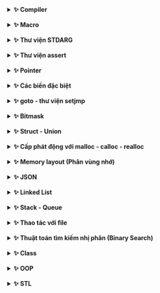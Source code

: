 <details><summary><b>✨ Compiler</b></summary>
<p>

<details><summary><b>📚 Giới thiệu về compiler</b></summary>
<p>

Các ngôn ngữ lập trình thường dùng như C/C++, Java, Python, C#... được gọi là ngôn ngữ bậc cao. Khi code xong nhấn run thì chương trình chạy trên monitor, tưởng chừng như rất đơn giản nhưng thực chất phải trải qua rất nhiều bước xử lý phức tạp.

Ngoài ra, để viết code thì thường sử dụng các IDE (Arduino IDE, VSCode, PyCharm, Android Studio,...). Các IDE thường sẽ tích hợp 2 thứ:

- Editor: trình soạn thảo văn bản, cung cấp giao diện để viết và chỉnh sửa mã nguồn.
- Compiler: thực hiện chuyển đổi các ngôn ngữ bậc cao sang ngôn ngữ máy (0 và 1) để máy tính có thể hiểu được. Mỗi ngôn ngữ lập trình đều sẽ có một bộ biên dịch khác nhau, ví dụ: trong Arduino IDE thì sử dụng AVR-gcc, C/C++ sử dụng gcc/g++,...

Quá trình biên dịch của gcc sẽ trải qua 4 bước chính:

- Preprocessor
- Compiler
- Assembler
- Linker

![image](https://github.com/user-attachments/assets/a6150e07-e937-45c3-bf4f-0ee195113ff5)

</p>
</details>

<details><summary><b>📚 Compiler process</b></summary>
<p>

<details><summary><b>🔍 1. Quá trình tiền xử lý (Preprocessor)</b></summary>
<p>

- Nhận mã nguồn.
- Xóa bỏ tất cả chú thích, comment trong chương trình.
- Các đoạn mã khi được thêm vào (#include) sẽ được copy vào file .i
- Các định nghĩa (#define) cũng sẽ được copy vào file .i
- Câu lệnh: ``` gcc -E file.c -o file.i ```

💻
File **test.c**
```cpp
#include <stdio.h>

void display(){
    printf("This is file test.c\n");
}
```

File **main.c**
```cpp
#include <stdio.h>
#include "test.c"

// create size array
#define SIZE 20
int array[SIZE];

// create the function
void test(){
    printf("Hello world\n");
}

int SIZE2 = 30;

int main(int argc, char const *argv[]){
    int array2[SIZE2];
    display();
    test();
    return 0;
}
```

📝 Thực hiện câu lệnh để tạo file main.i: ``` gcc -E main.c -o main.i ```

File **main.i**
```cpp
# 1650 "D:/C++/msys64/ucrt64/include/stdio.h" 2 3
# 2 "main.c" 2
# 1 "test.c" 1


# 3 "test.c"
void display(){
    printf("This is file test.c\n");
}
# 3 "main.c" 2

int array[20];

void test(){
    printf("Hello world\n");
}

int SIZE2 = 30;

int main(int argc, char const *argv[])
{
    int array2[SIZE2];
    display();
    test();
    return 0;
}
```
📝 Toàn bộ source của thư viện stdio và file test.c đều được copy vào file main.i

📝 2 comment đều đã bị xóa.

📝 Định nghĩa ``` SIZE ``` cũng được thay thế bằng giá trị 20 -> ``` int array[20] ```

<br>

</p>
</details>

<details><summary><b>🔍 2. Quá trình dịch ngôn ngữ bậc cao sang Assembly (Compiler)</b></summary>
<p>

- Phân tích cú pháp (syntax) sau đó chuyển sang Assembly code – hợp ngữ, là ngôn ngữ bậc thấp gần với tập lệnh của bộ vi xử lý.
- Câu lệnh: ``` gcc -S main.i -o main.s ```

File **main.s**
```cpp
	.file	"main.c"
	.text
	.section .rdata,"dr"
.LC0:
	.ascii "This is file test.c\0"
	.text
	.globl	display
	.def	display;	.scl	2;	.type	32;	.endef
	.seh_proc	display
display:
	pushq	%rbp
	.seh_pushreg	%rbp
	movq	%rsp, %rbp
	.seh_setframe	%rbp, 0
	subq	$32, %rsp
	.seh_stackalloc	32
	.seh_endprologue
	leaq	.LC0(%rip), %rax
	movq	%rax, %rcx
	call	puts
	nop
	addq	$32, %rsp
	popq	%rbp
	ret
	.seh_endproc
	.globl	array
	.bss
	.align 32
...
```

<br>

</p>
</details>

<details><summary><b>🔍 3. Quá trình dịch Assembly sang ngôn ngữ máy (Assembler)</b></summary>
<p>

- Dịch chương trình sang mã máy 0 và 1.
- Một tệp mã máy (.obj) được sinh ra trong hệ thống sau đó.
- Câu lệnh: ``` gcc -c main.s -o main.o ```

File **main.o**
![image](https://github.com/user-attachments/assets/42711a58-af7e-4fd9-aece-795dda6cec99)

📝 Khi code trên VĐK thì đây chính là chương trình sẽ ghi vào bộ nhớ Flash của VĐK. Khi cấp nguồn cho VĐK thì nó sẽ tiến hành khởi tạo các PC, Stack Pointer và copy chương trình này vào bộ nhớ Flash và RAM rồi sau đó mới bắt đầu đi đến từng địa chỉ để thực thi.

<br>

</p>
</details>

<details><summary><b>🔍 4. Quá trình liên kết (Linker)</b></summary>
<p>

- Trong giai đoạn này mã máy của một chương trình dịch từ nhiều nguồn (file .c hoặc file thư viện .lib) được liên kết lại với nhau để tạo thành chương trình đích duy nhất.
- Mã máy của các hàm thư viện gọi trong chương trình cũng được đưa vào chương trình cuối trong giai đoạn này.
- Các lỗi liên quan đến việc gọi hàm hay sử dụng biến tổng thể mà không tồn tại sẽ bị phát hiện. Kể cả lỗi viết chương trình chính không có hàm main() cũng được phát hiện trong liên kết.
- Câu lệnh: ``` gcc main.o -o main ```

<br>

</p>
</details>

</p>
</details>

</p>
</details>

<br>

<details><summary><b>✨ Macro</b></summary>
<p>

<details><summary><b>📚 Giới thiệu về Macro</b></summary>
<p>

- Macro là từ dùng để chỉ những thông tin được xử lý ở quá trình tiền xử lý (Preprocessor), được sử dụng để thay thế một đoạn mã trước khi chương trình được biên dịch.
- Macro giúp tạo ra các định nghĩa chung, thường để tránh việc viết lại mã nhiều lần hoặc để làm cho mã dễ bảo trì hơn. 

</p>
</details>

<details><summary><b>📚 Các nhóm chỉ thị Macro</b></summary>
<p>

<details><summary><b>🔍 Chi thị bao hàm tệp (#include)</b></summary>
<p>

- Chỉ thị #include dùng để chèn nội dung của một file khác vào mã nguồn chương trình.
- Tái sử dụng mã nguồn.
- Phân chia chương trình thành các phần nhỏ, giúp quản lý mã nguồn hiệu quả.
- Khi sử dụng **<>** thì preprocessor sẽ thêm nội dung những file.h trong thư mục cài đặt. 
```cpp
#include <stdio.h>
#include <stdlib.h>
```
- Khi sử dụng dấu **""**, bộ tiền xử lý sẽ tìm file name trong thư mục chứa project. Nếu tìm không thấy thì nó sẽ tiếp tục tìm trong các file có sẵn trong thư mục cài đặt.

``` #include "uart.h" ```

<br>

</p>
</details>

<details><summary><b>🔍 Chi thị định nghĩa Macro (#define)</b></summary>
<p>

Chỉ thị #define dùng để thay thế một chuỗi mã nguồn bằng một chuỗi khác trước khi chương trình biên dịch. Nó giúp giảm lặp lại mã, dễ bảo trì chương trình.

💻
File **main.c**
```cpp
#include <stdio.h>

#define CREATE_FUNC(name,cmd)   \
void name(){                    \
    printf(cmd);                \
}

CREATE_FUNC(test1, "this is function test1()\n");
CREATE_FUNC(test2, "this is function test2()\n");
CREATE_FUNC(test3, "this is function test3()\n");

int main(int argc, char const *argv[])
{
    test1();
    test2();
    test3();
    return 0;
}
```
File **main.i**
```cpp
# 8 "main.c"
void test1(){ printf("this is function test1()\n"); };
void test2(){ printf("this is function test2()\n"); };
void test3(){ printf("this is function test3()\n"); };

int main(int argc, char const *argv[])
{
    test1();
    test2();
    test3();
    return 0;
}
```

<br>

💻
```cpp
// Macro
#define sum(a,b) a+b
```
```cpp
// Function
int sum(int a, int b){ 
	return a+b;
}
```
📝 Cả 2 đều cho ra kết quả giống nhau. Vậy câu hỏi đặt ra là:

🤔 Sự khác nhau giữa Macro và Function là gì❓ 

🤔 Khi nào sử dụng Macro? Khi nào sử dụng Function❓ 

<br>

**Sử dụng Function**
```cpp
#include <stdio.h>

int sum(int a, int b){   // 0xc1 - 0xc9
    return a+b;
}

int main(int argc, char const *argv[]){
    int a;         // 0x01              
    int b;         // 0x05
    int c = a+b;   // 0x09
    sum(5,7);       
    return 0;
}
```
📝 Khi sử dụng hàm thì compiler sẽ cấp 1 vùng nhớ cho hàm (giả sử 0xc1 – 0xc9).

📝 Trong hàm main(), PC sẽ đi đến từng địa chỉ: 0x01 -> 0x02 -> 0x03 -> 0x04 ->... -> 0x09. Khi đến hàm sum(), địa chỉ 0x0A sẽ được lưu vào main stack pointer, sau đó PC nhảy đến 0xc1 để thực hiện sum.

📝 Khi thực hiện xong hàm sum() thì sẽ vào main stack pointer và lấy lại địa chỉ 0x0A để PC tiếp tục thực thi từ đó.

<br>

**Sử dụng Macro**
```cpp
#include <stdio.h>

#define sum(a,b) a+b        

int main(int argc, char const *argv[])
{
    int a;         // 0x01              
    int b;         // 0x05
    int c = a+b;   // 0x09
    5+7;           // 0x0A
    5+4;           // 0x0B
    return 0;
}
```
📝 Khi sử dụng Macro thì PC sẽ trỏ đến những địa chỉ liền kề nhau do đó sẽ tốn bộ nhớ để lưu giá trị sau mỗi lần gọi macro nhưng tốc độ xử lý sẽ nhanh hơn khi sử dụng hàm do không cần phải lưu vào main stack pointer.

<br>

<table>
  <tr>
    <th style="text-align: center;">Macro</th>
    <th style="text-align: center;">Function</th>
  </tr>
  <tr>
    <td style="text-align: center;">Tốn nhiều bộ nhớ để lưu chương trình</td>
    <td style="text-align: center;">Không tốn nhiều bộ nhớ trên RAM</td>
  </tr>
  <tr>
    <td style="text-align: center;">Tốc độ xử lý nhanh</td>
    <td style="text-align: center;">Tốc độ xử lý chậm</td>
  </tr>
</table>

<br>

</p>
</details>

<details><summary><b>🔍 Chi thị hủy định nghĩa Macro (#undef)</b></summary>
<p>

Chỉ thị #undef dùng để hủy định nghĩa của một macro đã được định nghĩa trước đó bằng #define.

💻
```cpp
#include <stdio.h>

#define data 30

int main(int argc, char const *argv[])
{
    printf("Data = %d\n", data);

    #undef data

    #define data 50

    printf("Data = %d\n", data);

    return 0;
}
```

<br>

</p>
</details>

<details><summary><b>🔍 Chỉ thị biên dịch có điều kiện (#if, #elif, #else, #ifdef, #ifndef)</b></summary>
<p>

- Chỉ thị #ifdef dùng để kiểm tra một macro đã được định nghĩa hay chưa, nếu macro đã được định nghĩa thì mã nguồn sau #ifdef sẽ được biên dịch.
- Chỉ thị #ifndef dùng để kiểm tra một macro đã được định nghĩa hay chưa, nếu macro chưa được định nghĩa thì mã nguồn sau #ifndef sẽ được biên dịch.

💻
```cpp
#include <stdio.h>

//#define SIZE 30

#ifndef SIZE
#define SIZE 5

int arr[SIZE] = {1,2,3,4,5};

#endif

int main(int argc, char const *argv[])
{

    for (int i=0; i<SIZE; i++){
        printf("arr[%d] = %d\n", i, arr[i]);
    }

    return 0;
}
```

<br>

- Chỉ thị #if sử dụng để bắt đầu một điều kiện tiền xử lý.Nếu điều kiện trong #if là đúng, các dòng mã nguồn sau #if sẽ được biên dịch. Nếu sai, các dòng mã nguồn sẽ bị bỏ qua đến khi gặp #endif.
- Chỉ thị #elif dùng để thêm một điều kiện mới khi điều kiện trước đó trong #if hoặc #elif là sai.
- Chỉ thị #else dùng khi không có điều kiện nào ở trên đúng.

🤔 Muốn build một source để có thể nạp cho nhiều chip, thay vì mỗi con chip viết một source thì mình có thể sử dụng ``` #if, #elif, #else ```

💻
```cpp
#include <stdio.h>

typedef enum{
    LOW,
    HIGH
} Status;

typedef enum{
    PIN0,
    PIN1,
    PIN2,
    PIN3,
    PIN4,
    PIN5,
    PIN6,
    PIN7,
} Pin;

#define ESP32      1
#define STM32      2
#define ATmega324  3

#define MCU STM32

int main(int argc, char const *argv[])
{
    while(1){
        #if MCU == STM32
            void digitalWrite(Pin pin, Status state) {
                if (state == HIGH){
                    GPIOA->BSRR = (1 << pin);  // Đặt bit tương ứng để thiết lập chân
                } 
                else {
                    GPIOA->BSRR = (1 << (pin + 16));  // Đặt bit tương ứng để reset chân
                }
            }

        #elif MCU == ESP32
            void digitalWrite(Pin pin, Status state) {
                if (state == HIGH) {
                    GPIO.out_w1ts = (1 << pin);  // Đặt bit tương ứng để thiết lập chân HIGH
                } 
                else {
                    GPIO.out_w1tc = (1 << pin);  // Đặt bit tương ứng để reset chân LOW
                }
            }

        #else
            void digitalWrite(Pin pin, Status state) {
                if (state == HIGH) {
                    PORTA |= (1 << pin);  // Đặt bit tương ứng để thiết lập chân HIGH
                } 
                else {
                    PORTA &= ~(1 << pin);  // Xóa bit tương ứng để reset chân LOW
                }
            }
            
        #endif
    }
    return 0;
}
```

<br>

</p>
</details>

<details><summary><b>🔍 Một số toán tử Macro</b></summary>
<p>

- Sử dụng **##** để nối chuỗi.
- Sử dụng **#** để chuẩn hóa đoạn văn bản lên chuỗi.

💻
File **main.c**
```cpp
#include <stdio.h>

#define CREATE_VAR(name)    \
int    int_##name;          \
char   char_##name;         \
double double_##name     

// ## dùng để nối chuỗi

#define CREATE_STRING(cmd) printf(#cmd)

// # chuẩn hóa đoạn văn bản lên chuỗi

int main(int argc, char const *argv[])
{
    CREATE_VAR(test);  
    CREATE_STRING(abc);
    return 0;
}
```
File **main.i**
```cpp
# 20 "main.c"
int main(int argc, char const *argv[])
{
    int int_test; char char_test; double double_test;
    printf("abc");
    return 0;
}
```

<br>

- Variadic macro: là một dạng macro cho phép nhận một số lượng biến tham số có thể thay đổi.

💻 Tính tổng
```cpp
#define sum(a,b) a+b

#define sum(a,b,c) a+b+c
```
📝 Khi tính tổng 2 số thì dùng ``` sum(a,b) ```

📝 Khi tính tổng 3 số thì dùng ``` sum(a,b,c) ```

🤔 Vậy muốn tính tổng nhiều số thì hàm sum thay đổi thế nào❓ 

➡️Sử dụng variadic macro để giải quyết vấn đề trên.

```cpp
#include <stdio.h>

#define sum(...)                        \
do{                                     \
    int arr[] = {__VA_ARGS__, 0};       \
    int tong = 0;                       \
    int i = 0;                          \
    while (arr[i] != 0) {               \
        tong += arr[i];                 \
        i++;                            \
    }                                   \
    printf("Tong = %d\n", tong);        \
} while (0)

int main(int argc, char const *argv[]) {
    sum(1, 2);                          
    sum(1, 2, 3);                       
    sum(1, 3, 5, 7, 9, 10, 15);        
    return 0;
}
```

<br>

💻 Tạo menu
```cpp
#include <stdio.h>

#define PRINT_MENU_ITEM(number, item) printf("%d. %s\n", number, item)

#define PRINT_MENU(...)                             \
        const char* items[] = {__VA_ARGS__};        \
        int n = sizeof(items) / sizeof(items[0]);   \
        for (int i = 0; i < n; i++) {               \
            PRINT_MENU_ITEM(i + 1, items[i]);       \
        }

#define CASE_OPTION(number, function) case number: function(); break;

#define HANDLE_OPTION(option, ...)              \
    switch (option) {                           \
        __VA_ARGS__                             \
        default: printf("Invalid option!\n");   \
    }

void feature1() { printf("Feature 1 selected\n"); }
void feature2() { printf("Feature 2 selected\n"); }
void feature3() { printf("Feature 3 selected\n"); }
void feature4() { printf("Feature 4 selected\n"); }

int main(int argc, char const *argv[])
{   
    PRINT_MENU("Option 1", "Option 2", "Option 3", "Option 4", "Exit");

    int option;
    scanf("%d", &option);

    HANDLE_OPTION(option, 
        CASE_OPTION(1,feature1)
        CASE_OPTION(2,feature2)
        CASE_OPTION(3,feature3)
        CASE_OPTION(4,feature4)
        )
    return 0;
}
```

<br>

</p>
</details>

</p>
</details>

</p>
</details>

<br>

<details><summary><b>✨ Thư viện STDARG</b></summary>
<p>

<details><summary><b>📚 Giới thiệu thư viện stdarg</b></summary>
<p>

</p>
</details>

<details><summary><b>📚 Các Macro trong thư viện stdarg</b></summary>
<p>

<details><summary><b>🔍 va_list</b></summary>
<p>

</p>
</details>

<details><summary><b>🔍 va_start</b></summary>
<p>

</p>
</details>

<details><summary><b>🔍 va_arg</b></summary>
<p>

</p>
</details>

<details><summary><b>🔍 va_copy</b></summary>
<p>

</p>
</details>

<details><summary><b>🔍 va_end</b></summary>
<p>

</p>
</details>

</p>
</details>

</p>
</details>

<br>

<details><summary><b>✨ Thư viện assert</b></summary>
<p>

</p>
</details>

<br>

<details><summary><b>✨ Pointer</b></summary>
<p>

<details><summary><b>📚 Khái niệm về con trỏ</b></summary>
<p>

- Con trỏ (pointer) là một biến chứa địa chỉ của một đối tượng (biến hoặc hàm) khác.
- Việc sử dụng con trỏ giúp thực hiện các thao tác trên bộ nhớ một cách linh hoạt hơn.

</p>
</details>

<details><summary><b>📚 Kích thước con trỏ</b></summary>
<p>

- Kích thước của con trỏ phụ thuộc vào **kiến trúc vi xử lý** hoặc **kiến trúc máy tính và trình biên dịch**.
- Hệ thống 32-bit, kích thước của con trỏ là 4 byte.
- Hệ thống 64-bit, kích thước của con trỏ là 8 byte.
- SMT32: kiến trúc 32-bit (ARM Cortex-M) nên kích thước con trỏ là 4 byte.
- STM8: kiến trúc 8-bit nên kích thước con trỏ là 1 byte.

🖥️
```cpp
#include <stdio.h>
#include <stdbool.h>
#include <stdint.h>

int main(int argc, char const *argv[]){
    printf("%d bytes\n", sizeof(int *));
    printf("%d bytes\n", sizeof(uint8_t *));
    printf("%d bytes\n", sizeof(int16_t *));
    printf("%d bytes\n", sizeof(char *));
    printf("%d bytes\n", sizeof(float *));
    printf("%d bytes\n", sizeof(double *));
    printf("%d bytes\n", sizeof(long *));
    printf("%d bytes\n", sizeof(short *));
    printf("%d bytes\n", sizeof(long long *));
    printf("%d bytes\n", sizeof(bool *));
    return 0;
}
```
<br>

</p>
</details>

<details><summary><b>📚 Ứng dụng con trỏ</b></summary>
<p>

**Nhập số từ bàn phím**
```cpp
#include <stdio.h>

void input(int *a, int *b){
    printf("Nhap so 1: "); scanf("%d", a);
    printf("Nhap so 2: "); scanf("%d", b);
}

int main(int argc, char const *argv[])
{
    int a,b;
    input(&a,&b);
    return 0;
}
```

<br>

**Hoán đổi 2 số**
```cpp
#include <stdio.h>

void swap1(int a, int b){
    int temp = a;
    a = b;
    b = temp;
}
// Khi gọi hàm sẽ khởi tạo 2 địa chỉ, gs là 0xc1 và 0xf2 để lưu giá trị a,b
// Thực hiện copy giá trị của biến a,b trong hàm main và đưa vào 2 địa chỉ trên
// a,b ở đây là 2 tham số truyền vào của hàm nên sẽ lưu ở Stack và bị thu hồi vùng nhớ khi kết thúc việc gọi hàm
// Vì vậy, gọi hàm này sẽ không hoán đổi 2 số

void swap2(int *a, int *b){
    int temp = *a;
    *a = *b;
    *b = temp;
}
// Khi gọi hàm sẽ truy cập đến 2 địa chỉ 0x01 và 0xb4 để lấy giá trị và thực hiện hoán đổi

int main(int argc, char const *argv[])
{
    int a = 10;	// địa chỉ 0x01
    int b = 20; // địa chỉ 0xb4

    // swap1(a,b);
    swap2(&a,&b);
    printf("value a is: %d\n", a);
    printf("value b is: %d\n", b);
    return 0;
}
```

</p>
</details>

<details><summary><b>📚 Các kiểu con trỏ</b></summary>
<p>

<details><summary><b>🔍 Con trỏ Void (Void Pointer)</b></summary>
<p>
	
- Thường dùng để **trỏ tới bất kỳ địa chỉ** với bất kỳ kiểu dữ liệu của giá trị tại địa chỉ đó.
- Muốn in ra giá trị thì phải sử dụng ép kiểu để đưa con trỏ void về đến kiểu dữ liệu của giá trị đó.
- Cú pháp: ``` void *ptr_void; ```

🖥️
```cpp 
#include <stdio.h>

void sum(int a, int b){
    printf("%d + %d = %d\n", a, b, a+b);
}

int main(int argc, char const *argv[])
{
    void *ptr_void;
    ptr_void = (void*)sum;
    ((void (*)(int,int))ptr_void)(9,3);

    int var_int = 10;
    ptr_void = &var_int;
    printf("Dia chi: %p, int: %d\n", ptr_void, *(int*)ptr_void);

    double var_double = 3.14;
    ptr_void = &var_double;
    printf("Dia chi: %p, double: %.3f\n", ptr_void, *(double*)ptr_void);

    char var_char = 'A';
    ptr_void = &var_char;
    printf("Dia chi: %p, char: %c\n", ptr_void, *(char*)ptr_void);

    char arr[] = "hello";
    ptr_void = arr;

    // printf("chuoi: %c\n", *(char*)(ptr_void+1));
    
    printf("Chuoi: ");
    for (int i=0; i<(sizeof(arr)/sizeof(arr[0])); i++){
        printf("%c\n", *(char*)(ptr_void+i));
    }
    printf("\n");

    void *ptr[] = {&var_int, &var_double, &var_char, sum, arr};
    printf("ptr[0] = %d\n", *(int*)ptr[0]);
    printf("ptr[1] = %f\n", *(double*)ptr[1]);
    printf("ptr[2] = %c\n", *(char*)ptr[2]);

    ((void (*)(int,int))ptr[3])(9,3);

    for (int i=0; i<(sizeof(arr)/sizeof(arr[0])); i++){
        printf("%c", *(char*)(ptr[4]+i));
    }
    return 0;
}

```
```cpp
9 + 3 = 12
Dia chi: 00000075E7BFF70C, int: 10
Dia chi: 00000075E7BFF700, double: 3.140   
Dia chi: 00000075E7BFF6FF, char: A
Chuoi:
h
e
l
l
o

ptr[0] = 10
ptr[1] = 3.140000
ptr[2] = A
9 + 3 = 12
hello
```
</p>
</details>

<details><summary><b>🔍 Con trỏ hàm (Function Pointer)</b></summary>
<p>
	
- Con trỏ hàm là một biến mà **giữ địa chỉ của hàm**.
- Cần chỉ định kiểu dữ liệu của hàm mà con trỏ đó sẽ tham chiếu đến khi khai báo, bao gồm kiểu trả về và các tham số của hàm. Sau đó, ta có thể gán con trỏ hàm này cho một hàm cụ thể.
- Khi gọi con trỏ hàm, chương trình sẽ thực thi hàm mà con trỏ đang tham chiếu đến.
- Cú pháp:
```cpp
<return_type> (* func_pointer)(input_1_data type, input_2_data type,....);

int (*ptr)(int,double);

void (*array[])(int,int);
```

🖥️
```cpp
#include <stdio.h>
// Hàm mẫu 1
void greetEnglish(){
    printf("Hello!\n");
}

// Hàm mẫu 2
void greetFrench(){
    printf("Bonjour!\n");
}

int main(){
    // Khai báo con trỏ hàm
    void (*ptrToGreet)();
    
    // Gán địa chỉ của hàm greetEnglish cho con trỏ hàm
    ptrToGreet = greetEnglish;
    
    // Gọi hàm thông qua con trỏ hàm
    ptrToGreet();  // In ra: Hello!

    // Gán địa chỉ của hàm greetFrench cho con trỏ hàm
    ptrToGreet = greetFrench;
    
    // Gọi hàm thông qua con trỏ hàm
    (*ptrToGreet)();  // In ra: Bonjour!    
    
    return 0;
}
```
```cpp
Hello!
Bonjour!
```

<br>

🖥️
```cpp
#include <stdio.h>

void tong(int a, int b){
    printf("%d + %d = %d\n", a, b, a+b);
}

void hieu(int a, int b){
    printf("%d - %d = %d\n", a, b, a-b);
}

void tich(int a, int b){
    printf("%d x %d = %d\n", a, b, a*b);
}

void thuong(int a, int b){
    printf("%d / %d = %0.3f\n", a, b, a/(double)b);
}

int main(int argc, char const *argv[])
{
    int a = 10, b = 20;

    // cách 1
    void (*ptr)(int,int);
    ptr = tong;
    ptr(a,b);

    ptr = hieu;
    ptr(a,b);

    ptr = tich;
    ptr(a,b);

    ptr = thuong;
    ptr(a,b);
    printf("\n");


    // cách 2
    tinhtoan(tong,a,b);
    tinhtoan(hieu,a,b);
    tinhtoan(tich,a,b);
    tinhtoan(thuong,a,b);
    printf("\n");


    // cách 3
    void (*calculate[])(int,int) = {tong, hieu, tich, thuong};
    calculate[0](a,b);
    calculate[1](a,b);
    calculate[2](a,b);
    calculate[3](a,b);
    return 0;
}

void tinhtoan(void (*pheptoan)(int,int), int a, int b){
    pheptoan(a,b);
}
```
```cpp
10 + 20 = 30
10 - 20 = -10
10 x 20 = 200
10 / 20 = 0.500

10 + 20 = 30
10 - 20 = -10
10 x 20 = 200
10 / 20 = 0.500

10 + 20 = 30
10 - 20 = -10
10 x 20 = 200
10 / 20 = 0.500
```
</p>
</details>

<details><summary><b>🔍 Con trỏ hằng (Pointer to constant)</b></summary>
<p

- Con trỏ hằng là một cách định nghĩa một con trỏ **chỉ có thể đọc giá trị tại địa chỉ mà nó trỏ đến (Read Only)** nhưng không thể thay đổi được giá trị đó.
- Đối với biến là hằng số thì phải luôn dùng con trỏ hằng khi trỏ đến.
- Cú pháp: 
```cpp
<data_type> const *ptr_const;
const <data_type> *ptr_const;
```

🖥️
```cpp
#include <stdio.h>

int value1 = 10;
int value2 = 3;
const int *ptr_const = &value1;

int main(int argc, char const *argv[])
{
    printf("%p\n", ptr_const);
    printf("%d\n", *ptr_const);

    value1 = 5;
    printf("%p\n", ptr_const);
    printf("%d\n", *ptr_const);

    //*ptr_const = 5;       // wrong
    ptr_const = &value2; // right
    printf("%p\n", ptr_const);
    printf("%d\n", *ptr_const);
    return 0;
}

```
📝 Kết quả sau khi chạy sẽ gặp lỗi: ```assignment of read-only location '*ptr_const'```

</p>
</details>

<details><summary><b>🔍 Hằng con trỏ (Constant to Pointer)</b></summary>
<p
    
- Hằng con trỏ là một con trỏ mà **trỏ đến 1 địa chỉ cố định**, nghĩa là khi con trỏ này được khởi tạo thì nó sẽ không thể trỏ tới địa chỉ khác.
- Cú pháp: ``` int *const const_ptr = &value; ```

💻
```cpp
#include <stdio.h>

int value1 = 10;
int value2 = 20;
int *const const_ptr = &value1;

int main(int argc, char const *argv[]){
    printf("%p\n", const_ptr);
    printf("%d\n", *const_ptr);

    *const_ptr = 5;
    printf("%p\n", const_ptr);
    printf("%d\n", *const_ptr);
    
    // const_ptr = &value2; // wrong
    // printf("%p\n", const_ptr);
    return 0;
}

```
📝 Kết quả sau khi chạy sẽ gặp lỗi: ```assignment of read-only variable 'const_ptr'```

</p>
</details>

<details><summary><b>🔍 Con trỏ NULL (Null Pointer)</b></summary>
<p
    
- Khi khai báo con trỏ mà chưa sử dụng ngay hoặc sử dụng xong thì phải gán NULL.

💻
```cpp
int *ptr_null = NULL;
//  ptr_null = 0x00: địa chỉ khởi tạo
// *ptr_null = 0   : giá trị tại địa chỉ khởi tạo
```
</p>
</details>

<details><summary><b>🔍 Pointer to pointer</b></summary>
<p
    
- Là một kiểu dữ liệu trong ngôn ngữ lập trình cho phép bạn lưu trữ địa chỉ của một con trỏ.
- Con trỏ đến con trỏ cung cấp một cấp bậc trỏ mới, cho phép bạn thay đổi giá trị của con trỏ gốc.
- Cấp bậc này có thể hữu ích trong nhiều tình huống, đặc biệt là khi bạn làm việc với các hàm cần thay đổi giá trị của con trỏ.

</p>
</details>

</p>
</details>

</p>
</details>

<br>

<details><summary><b>✨ Các biến đặc biệt</b></summary>
<p>

<details><summary><b>📚 Static</b></summary>
<p>

<details><summary><b>🔍 Cú pháp</b></summary>
<p>

```cpp
static <data_type> <name_variable>;
static <data_type> <name_function>;
```

</p>
</details>

<details><summary><b>🔍 Static local</b></summary>
<p>
	
Khi 1 biến cục bộ được khai báo với từ khóa static:

- Giữ giá trị của biến qua các lần gọi hàm.
- Giữ phạm vi của biến chỉ trong hàm đó.

Biến cục bộ static chỉ có thể được gọi trong nội bộ hàm khởi tạo ra nó. Mỗi lần hàm được gọi, giá trị của biến chính bằng giá trị tại lần gần nhất hàm được gọi.

💻
```cpp
#include <stdio.h>

int *ptr = NULL;

void Func(){
    static int a=0;
    ptr = &a;
    a++;
    printf("a = %d\n",a);
}

int main(int argc, char const *argv[]){
    Func();     // in ra "a = 1"
    Func();     // in ra "a = 2"
    *ptr = 20;  // a = 20
    Func();     // in ra "a = 21"
    return 0;
}
```

</p>
</details>

<details><summary><b>🔍 Static global</b></summary>
<p>

Khi **'static'** được sử dụng với các biến toàn cục, nó sẽ hạn chế phạm vi của biến chỉ có thể gọi trong file nguồn hiện tại.

💻

File Ex1.c
```cpp
#include <stdio.h>

extern void display();
extern int value1;
extern int value2;

int main(int argc, char const *argv[]){
    value1 = 10;
    value2 = 20;
    display();
    return 0;
}
```

```cpp
#include <stdio.h>

static int value1 = 5;
int value2 = 5;

void display(){
    printf("value1=%d\n",value1);
    printf("value2=%d\n",value2);
}
```

📝 Kết quả sau khi chạy: ``` undefined reference to `value1' ```

📝 Dễ thấy file Ex1.c khi chạy sẽ gặp lỗi do cố gắng sử dụng extern để gọi 1 biến toàn cục đã được khai báo với static trong 1 file nguồn khác.

<br>

</p>
</details>

</p>
</details>

<details><summary><b>📚 Extern</b></summary>
<p>

<details><summary><b>🔍 Khái niệm</b></summary>
<p>

- Từ khóa **'extern'** được sử dụng cho 1 biến hoặc hàm với mục đích là thông báo rằng biến hoặc hàm này đã được định nghĩa ở một nơi khác trong chương trình hoặc trong 1 file nguồn khác.
- Cho phép các file nguồn khác nhau trong cùng một chương trình chia sẽ và sử dụng các biến và hàm mà không cần định nghĩa lại.
- **Extern chỉ cho phép khai báo chứ không định nghĩa.**
- Biến được tham chiếu phải được khai báo ở cấp độ cao nhất (toàn cục), và có thể nằm trong một file khác.
- Cú pháp
```cpp
extern <data_type> <name_variable>;
```

💻

File main.c
```cpp
#include <stdio.h>

extern int var_global;
extern void Func();

int main(int argc, char const *argv[]){
    var_global = 3;
    Func();
    return 0;
}
```
File File1.c
```cpp
#include <stdio.h>
int var_global = 1;
void Func(){
    printf("%d\n",var_global);
}
```
📝 Thực hiện **make file**: ```gcc main.c File1.c -o main```

</p>
</details>

<details><summary><b>🔍 Ứng dụng</b></summary>
<p>

**Chia sẻ biến và hàm giữa các file nguồn**

- Extern cho phép bạn chia sẻ biến và hàm giữa nhiều file nguồn trong một chương trình.
- Điều này hữu ích khi bạn muốn tách chương trình thành các phần nhỏ để quản lý dễ dàng hơn

**Chia sẻ biến và hàm giữa các module hoặc thư viện**

- Extern có thể được sử dụng để kết nối các module hoặc thư viện trong một dự án lớn.

**Khai báo hàm trong trường hợp định nghĩa sau:**

- Nếu ban muốn sử dụng một hàm trước khi nó được định nghĩa trong mã nguồn, bạn có thể sử dụng extern để khai báo hàm.

**Biến toàn cục giữa các tệp nguồn**

- Khi có một biến toàn cục được sử dụng trong nhiều file nguồn, extern giúp các file nguồn biết về sự tồn tại của biến đó.

**Chia sẻ hằng số giữa các file nguồn**

- Nếu bạn có một hằng số được sử dụng ở nhiều nơi, bạn có thể sử dụng extern để chia sẻ giá trị của hằng số đó giữa các file nguồn.

<br>

</p>
</details>

</p>
</details>

<details><summary><b>📚 Volatile</b></summary>
<p>

- Volatile có nghĩa là không dự đoán được. Một biến sử dụng với volatile có nghĩa là nói với compiler là biến này **có thể sẽ được thay đổi ở bởi yếu tố bên ngoài chương trình** như hardward (ngắt, nhấn button,…) hoặc một luồng khác. Việc này ngăn chặn trình biên dịch tối ưu hóa hoặc xóa bỏ các thao tác trên biến đó, giữ cho các thao tác trên biến được thực hiện như đã được định nghĩa.
- Một biến cần được khai báo dưới dạng biến volatile khi nào? Khi mà giá trị của nó có thể thay đổi một cách không báo trước. Việc khai báo biến volatile là rất cần thiết để tránh những lỗi sai khó phát hiện do tính năng optimization của compiler.
- Biến Volatile rất cần thiết trong lập trình nhúng, vì khi đó có các tác vụ như ngắt ảnh hưởng tới giá trị của biến. Trong lập trình C cơ bản thì rất ít gặp.
- Cú pháp
```cpp
volatile <data_type> <name_variable>;
```

💻
```cpp
volatile int flag;

void interrupt_handler(){
    flag = 1; // giá trị của flag có thể thay đổi bởi ngắt
}
```

<br>

</p>
</details>

<details><summary><b>📚 Register</b></summary>
<p>

![image](https://github.com/user-attachments/assets/5325937f-1104-4845-9bda-7f1e7c1589b9)

- Register trong C/C++ được sử dụng để định nghĩa các biến cục bộ mà nên được lưu giữ trong một thanh ghi thay vì RAM.
- Từ khóa “register” làm tăng hiệu năng (performance) của chương trình.
- Cú pháp
```cpp
register <data_type> <name_variable>;
```

💻
```cpp
#include <stdio.h>
#include <time.h>

int main() {
    // Lưu thời điểm bắt đầu
    clock_t start_time = clock();
    int i;
    //register int i;

    // Đoạn mã của chương trình
    for (i = 0; i < 2000000; ++i) {
        // Thực hiện một số công việc bất kỳ
    }

    // Lưu thời điểm kết thúc
    clock_t end_time = clock();

    // Tính thời gian chạy bằng miligiây
    double time_taken = ((double)(end_time - start_time)) / CLOCKS_PER_SEC;

    printf("Thoi gian chay cua chuong trinh: %f giay\n", time_taken);
    return 0;
}
```

📝 Khi chưa register ```Thoi gian chay cua chuong trinh: 0.005 giay```

📝 Khi có register ```Thoi gian chay cua chuong trinh: 0.001 giay```

</p>
</details>

</p>
</details>

<br>

<details><summary><b>✨ goto - thư viện setjmp</b></summary>
<p>

<details><summary><b>📚 goto trong C</b></summary>
<p>

<details><summary><b>🔍 Khái niệm</b></summary>
<p>

- Từ khóa **"goto"** cho phép chương trình nhảy đến một label đã được đặt trước đó cùng một hàm.
- "goto" cung cấp khả năng kiểm soát luồng hoạt động của mã nguồn, nhưng việc sử dụng goto thường được xem là không tốt vì nó có thể làm cho mã nguồn trở nên khó đọc và khó bảo trì.

💻
```cpp
int main(){
    int i=0;
    
    // đặt label start
    start:
        if (i >= 5){
            goto end;       // chuyển control đến lable "end"
        }
        printf("%d\n",i);
        i++;
        goto start;

    // đặt label end
    end:
        printf("The end\n");// chuyển control đến label "start"
    return 0;
}
```
📝 Trong ví dụ này, goto được sử dụng để tạo một vòng lặp đơn giản. Khi i đạt đến giá trị 5, control sẽ chuyển đến nhãn "end" và kết thúc chương trình.

</p>
</details>

<details><summary><b>🔍 Ứng dụng</b></summary>
<p>

**Thoát khỏi vòng lặp nhiều cấp độ**

Trong một số trường hợp, việc thoát khỏi nhiều cấp độ vòng lặp có thể trở nên phức tạp nếu sử dụng cấu trúc kiểm soát vòng lặp thông thường. Trong tình huống như vậy, goto có thể được sử dụng để dễ dàng thoát khỏi nhiều cấp độ vòng lặp.

💻
```cpp
int main(int argc, char const *argv[]){
    int count=0;

    for (int i=0; i<10; i++){
        for (int j=0; j<10; j++){
            if (i==5 && j==5) goto exit_loops;
            else{
                printf("i=%d  j=%d\n", i, j);
            }
        }
    }
    
    exit_loops:
    return 0;
}
```

**Xử lý lỗi và giải phóng bộ nhớ**

Trong trường hợp xử lý lỗi, có thể sử dụng goto để dễ dàng giải phóng bộ nhớ đã được cấp phát trước khi thoát khỏi hàm.

💻
```cpp
void process_data() {
    int *data = malloc(sizeof(int) * 100);
    if (data == NULL) {
        goto cleanup;
    }

    // Xử lý dữ liệu ở đây

    cleanup:
    free(data);
}
```

**Thực hiện Finite State Machine**
Trong một số trường hợp, đặc biệt là khi triển khai Finite State Machines, goto có thể được sử dụng để chuyển đến các trạng thái khác nhau một cách dễ dàng.

💻
```cpp
switch (current_state) {
    case STATE_A:
        // Xử lý State A
        if (condition) {
            goto STATE_B;
        }
        break;

    case STATE_B:
        // Xử lý State B
        break;
}
```

<br>

</p>
</details>

</p>
</details>

<details><summary><b>📚 Thư viện setjmp</b></summary>
<p>

<details><summary><b>🔍 Hàm setjmp</b></summary>
<p>

- setjmp lưu trạng thái hiện tại của môi trường thực thi vào một biến kiểu jmp_buf.
- setjmp thường được sử dụng để thiết lập một điểm quay lại (checkpoint) trong chương trình.
- setjmp trả về giá trị 0 khi được gọi lần đầu tiên và giá trị khác 0 khi quay lại từ longjmp.

```setjmp(jmp_buf buf);```

</p>
</details>

<details><summary><b>🔍 Hàm longjmp</b></summary>
<p>

- longjmp là hàm dùng để nhảy trở lại vị trí đã lưu bởi setjmp và tiếp tục thực thi chương trình từ đó.

```cpp
void longjmp(jmp_buf buf, int value);
// buf  : biến 'jmp_buf' đã được lưu bởi 'setjmp'
// value: giá trị trả về từ 'setjmp'. Nếu value=0 thì 'setjmp' trả về 1
```

💻
```cpp
#include <stdio.h>
#include <setjmp.h>

jmp_buf buf;
int exception_code;

double thuong(int a, int b){
	if (!b){
		longjmp(buf,1);
	}
	return a/(double)b;
}

int checkArray(int *arr, int size){
    	if (size <= 0){
        	longjmp(buf,2);
	}
    	return 1;
}

int main(int argc, char const *argv[]){
	// khi bắt đầu thì setjmp(buf) luôn bằng 0

	if ((exception_code = setjmp(buf)) == 0){
		int array[0];
		double ketqua = thuong(8,0);
		printf("Ket qua: %0.3f\n", ketqua);
		checkArray(array,0);
	}
	else if (exception_code == 1){
		printf("ERROR! Mau bang 0\n");
	}
	else if (exception_code == 2){
		printf("ERROR! Array bang 0\n");
	}
	return 0;
}
```

</p>
</details>

<details><summary><b>🔍 Xử lý ngoại lệ</b></summary>
<p>

Cả hai hàm setjmp và longjmp thường được sử dụng để thực hiện xử lý ngoại lệ trong C thông qua 3 keywords chính là: **try, catch, throw**.

```cpp
#include <stdio.h>
#include <setjmp.h>

jmp_buf buf;
int exception_code;

#define TRY if ((exception_code = setjmp(buf)) == 0)
#define CATCH(x) else if (exception_code == x)
#define THROW(x) longjmp(buf,x)
```

**Ví dụ**
```cpp
#include <stdio.h>
#include <setjmp.h>

jmp_buf buf;
int exception_code;

#define TRY if ((exception_code = setjmp(buf)) == 0)
#define CATCH(x) else if (exception_code == x)
#define THROW(x) longjmp(buf,x)

double thuong(int a, int b){
    if (b == 0){
        THROW(1);
    }
    return a/(double)b;
}

int checkArray(int *arr, int size){
    if (size <= 0){
        THROW(2);
    }
    return 1;
}

int main(int argc, char const *argv[])
{
    
    TRY{
        int array[0];
        double ketqua = thuong(8,1);
        printf("Ket qua = %0.3f\n",ketqua);
        checkArray(array,0);
    }
    CATCH(1){
        printf("Error\n");
    }
    CATCH(2){
        printf("Error! Array = 0\n");
    }
    return 0;
}
```

<br>

</p>
</details>

</p>
</details>

</p>
</details>

<br>

<details><summary><b>✨ Bitmask</b></summary>
<p>

<details><summary><b>📚 Khái niệm</b></summary>
<p>

- Bitmask là một kỹ thuật sử dụng các bit để lưu trữ và thao tác với các cờ (flags) hoặc trạng thái.
- Có thể sử dụng bitmask để đặt, xóa, kiểm tra trạng thái của các bit cụ thể trong 1 word.
- Bitmask thường được sử dụng để tối ưu hóa bộ nhớ, thực hiện các phép toán logic trên một cụm bit, và quản lý các trạng thái, quyền truy cập, hoặc các thuộc tính khác của một đối tượng.

<br>

</p>
</details>

<details><summary><b>📚 Các toán tử bitwise</b></summary>
<p>

![image](https://github.com/user-attachments/assets/e9b5fc2e-0d94-4708-bbe1-740f7a21d417)

![image](https://github.com/user-attachments/assets/c8549e26-9a0b-4835-a886-d11a6bed9fb1)

<br>

</p>
</details>

</p>
</details>

<br>

<details><summary><b>✨ Struct - Union</b></summary>
<p>

<details><summary>📚 Struct</summary>
<p>
	
struct là một cấu trúc dữ liệu cho phép tự định nghĩa một kiểu dữ liệu mới bằng cách nhóm các biến có các kiểu dữ liệu khác nhau lại với nhau.

struct cho phép tạo ra một thực thể dữ liệu lớn hơn và có tổ chức hơn từ các thành viên (members) của nó.

### ▷ Cú pháp

**Cách 1**
```cpp
struct structureName{       struct student_t{       struct student_t sv1;
    dataType1 member1;          char ten[30];       struct student_t sv2;
    dataType2 member2;          int tuoi;           ...
    ...                         int MSSV;           hoặc
};                          };                     struct student_t sv[50];
```

**Cách 2**
```cpp
typedef struct{             typedef struct{         student_t sv1;
    dataType1 member1;          char ten[30];       student_t sv2;
    dataType2 member2;          int tuoi;           ...
    ...                         int MSSV;           student_t sv[20];
}structureName;             }student_t;
```

### ▷ Truy xuất dữ liệu
Sử dụng "." để truy xuất tới thành viên khi khai báo biến bình thường (int, char,…).

Sử dụng "->" để truy xuất tới thành viên khi khai báo biến là con trỏ.

### ▷ Kích thước của struct
Kích thước Struct bằng tổng các kích thước của các member và padding (nếu có).

**Ví dụ 1**
```cpp
typedef struct{
    uint32_t var1;  // 4 byte
    uint8_t  var2;  // 1 byte
    uint16_t var3;  // 2 byte
} frame;
```

Kết quả: ```8 byte```

Giải thích:

![image](https://github.com/user-attachments/assets/fb82664c-da75-4cb2-8fbe-1c11ea12fea4)

Lần 1 quét 4 bytes và var1 sử dụng.

Lần 2 quét 4 bytes, var2 chỉ sử dụng 1 byte, thừa 3 bytes bộ nhớ đệm.	

var3 sử dụng 2 bytes trong 3 bytes trên và còn thừa 1 byte bộ nhớ đệm.

Tổng kích thước struct frame trên là 8 bytes nhưng thực tế chỉ sử dụng 7 bytes.

**Ví dụ 2**
```cpp
typedef struct{
    uint8_t  var2;  // 1 byte
    uint32_t var3;  // 4 byte
    uint16_t var1;  // 2 byte
} frame;
```

Kết quả: ```12 byte```

Giải thích:

![image](https://github.com/user-attachments/assets/5f951d03-fc44-4b38-835c-b9ac5e787174)

Lần 1 quét 4 bytes và var1 sử dụng 1 byte trong 4 byte, thừa 3 byte.

Lần 2 quét 4 bytes, var3 sử dụng hết.

Lần 3 quét 4 bytes, var1 sử dụng 1 trong 4 bytes và thừa 3 byte.

Tổng kích thước struct frame trên là 12 bytes nhưng thực tế chỉ sử dụng 7 bytes.

**Ví dụ 3**
```cpp
typedef struct{
    uint8_t  var2[9];   // 1 byte
    uint32_t var3[2];   // 4 byte
    uint16_t var1[10];  // 2 byte
} frame;
```

Kết quả: ```40 byte```

Giải thích:

![image](https://github.com/user-attachments/assets/7c9ecf6b-479a-4d1c-8064-367934d35d4e)

**Ví dụ 4**
```cpp
typedef struct{
    uint8_t  var2[9];   // 1 byte
    uint64_t var4[3];   // 8 byte
    uint16_t var1[10];  // 2 byte
    uint32_t var3[2];   // 4 byte
} frame;
```

Kết quả: ```72 byte```

Giải thích:

![image](https://github.com/user-attachments/assets/0723e3e4-bb78-4de7-9737-fcf15e96158e)

### ▷ Địa chỉ của Struct
Địa chỉ của struct chính là địa chỉ của member đầu tiên

```cpp
#include <stdio.h>
#include <stdint.h>

typedef struct{
    uint8_t  var2[9];   // 1 byte
    uint16_t var1[10];  // 2 byte
    uint32_t var3[2];   // 4 byte
} frame;

int main(int argc, char const *argv[]){
    frame data;
    printf("Dia chi struct  : %p\n", &data);
    printf("Dia chi member 1: %p\n", &(data.var2));
    return 0;
}
```
**Kết quả in ra**
```cpp
Dia chi struct  : 00000000005FFE70
Dia chi member 1: 00000000005FFE70
```

Các phần tử trong mảng **var2** đều có kiểu dữ liệu **uint8_t** nên sẽ chiếm 1 byte ô nhớ.

![image](https://github.com/user-attachments/assets/56e7cf17-c6e2-4354-9950-a23d817bc965)

Các phần tử trong mảng **var1** đều có kiểu dữ liệu **uint16_t** nên sẽ chiếm 2 byte ô nhớ.

![image](https://github.com/user-attachments/assets/c7a36f7f-7068-4ff6-967c-4e636162b557)

</p>
</details>

<details><summary>📚 Union</summary>
<p>
	
Union là một cấu trúc dữ liệu giúp kết hợp nhiều kiểu dữ liệu khác nhau vào một cùng một vùng nhớ. 

Mục đích chính của union là tiết kiệm bộ nhớ bằng cách chia sẻ cùng một vùng nhớ cho các thành viên của nó. Điều này có nghĩa là, trong một thời điểm, chỉ một thành viên của union có thể được sử dụng.

### ▷ Cú pháp

**Cách 1**
```cpp
union unionName{       	    union student_t{       union student_t sv1;
    dataType1 member1;          char ten[30];       union student_t sv2;
    dataType2 member2;          int tuoi;           ...
    ...                         int MSSV;           hoặc
};                           };                     union student_t sv[50];
```

**Cách 2**
```cpp
typedef union{             typedef union{           student_t sv1;
    dataType1 member1;          char ten[30];       student_t sv2;
    dataType2 member2;          int tuoi;           ...
    ...                         int MSSV;           student_t sv[20];
}unionName;                }student_t;
```

### ▷ Kích thước Union
Kích thước của Union chính là tổng của kích thước của member có kích thước lớn nhất và padding (nếu có).

**Ví dụ 1**
```cpp
#include <stdio.h>
#include <stdint.h>

typedef union{     //  Scope
    uint8_t  var1; //  0 - 255
    uint32_t var2; //  0 - 4294967295
    uint16_t var3; //  0 - 65535
} frame;

int main(int argc, char const *argv[]){
    frame data;
    printf("Size = %lu\n",sizeof(frame));
    return 0;
}
```
Kết quả: ```4 byte```

**Ví dụ 2**
```cpp
#include <stdio.h>
#include <stdint.h>

typedef union{        
    uint8_t  var1[3]; //  3 byte + 1 padding
    uint32_t var2[6]; //  4 byte * 6
    uint16_t var3[9]; //  4 byte (01) + 4 byte (23) + 4 byte (45) + 4 byte (67) + 2 byte (8) + 2 padding
} frame;

int main(int argc, char const *argv[]){
    frame data;
    printf("Size = %lu\n",sizeof(frame));
    return 0;
}
```
Kết quả: ```24 byte```

### ▷ Sử dụng vùng nhớ trong Union

**Ví dụ 1**
```cpp
#include <stdio.h>
#include <stdint.h>

typedef union{     //  Scope
    uint8_t  var1; //  0 - 255
    uint32_t var2; //  0 - 4294967295
    uint16_t var3; //  0 - 65535
} frame;

int main(int argc, char const *argv[]){
    frame data;
    data.var1 = 5;
    data.var2 = 6;
    data.var3 = 7;

// 0x005FFE9C  0x005FFE9D  0x005FFE9E  0x005FFE9F
//      5
//      6
//      7

    printf("Data.var1 = %d\n", data.var1);
    printf("Data.var2 = %u\n", data.var2);
    printf("Data.var3 = %d\n", data.var3);
    return 0;
}
```
**Kết quả in ra:**
```cpp
Data.var1 = 7
Data.var2 = 7
Data.var3 = 7
```

**Giải thích**

Khi gán 5 cho member var1 thì tại địa chỉ 0x5FFE9C sẽ có giá trị 5.

Khi gán 6 cho member var2, do các member sử dụng chung vùng nhớ nên tại địa chỉ 0x5FFE9C thì giá trị 6 sẽ ghi đè lên 5.

Tương tự với member var3, giá trị cuối cùng tại địa chỉ 0x5FFE9C là 7 nên giá trị của các member đều sẽ là 7.

**Ví dụ 2**
```cpp
#include <stdio.h>
#include <stdint.h>

typedef union{     //  Scope
    uint8_t  var1; //  0 - 255
    uint32_t var2; //  0 - 4294967295
    uint16_t var3; //  0 - 65535
} frame;

int main(int argc, char const *argv[])
{
    frame data;
    data.var2 = 4294967290;

    printf("Data.var1 = %d\n", data.var1);
    printf("Data.var2 = %u\n", data.var2);
    printf("Data.var3 = %d\n", data.var3);
    return 0;
}
```
**Kết quả in ra:**
```cpp
Data.var1 = 250
Data.var2 = 4294967290
Data.var3 = 65530
```

**Giải thích**

4294967290 = 0b11111111 111111111 11111111 1111010

Do các member dùng chung vùng nhớ nên giá trị các member bằng nhau và kích thước của union frame là 4 byte nên dữ liệu sẽ được như sau:

```cpp
// 0x005FFE9C  0x005FFE9D  0x005FFE9E  0x005FFE9F
//  11111010    11111111    11111111    11111111
```

member var1 có kiểu dữ liệu là uint8_t nên chỉ lấy 8 bit ở địa chỉ 0x005FFE9C -> var1 = 0b11111010 = 250

member var2 có kiểu dữ liệu là uint32_t nên giữ nguyên giá trị

member var3 có kiểu dữ liệu là uint16_t nên chỉ lấy 16 bit ở địa chỉ 0x005FFE9C và 0x005FFE9D -> var3 = 0b11111111 11111010 = 65530

</p>
</details>

## 📚 So sánh Struct và Union
<details><summary>Chi tiết</summary>
<p>
	
### ▷ Giống

Đều do lập trình viên tự định nghĩa (user defined type).

Đều sử dụng dấu “.” hoặc “ ” để truy cập các phần tử (hoặc có thể gọi là thuộc tính).

### ▷ Khác
![image](https://github.com/user-attachments/assets/10994e8c-37ff-4a6b-b947-3d2fa16eee65)

</p>
</details>

</p>
</details>

<br>

<details><summary><b>✨ Cấp phát động với malloc - calloc - realloc</b></summary>
<p>
	
![image](https://github.com/user-attachments/assets/5108cbb1-ac28-4304-9d25-6c9817c06c57)

</p>
</details>

<br>

<details><summary><b>✨ Memory layout (Phân vùng nhớ)</b></summary>
<p>

File do người dùng viết (file .c), file .exe và file .hex (file chứa chương trình nạp vào vi điều khiển) sẽ được lưu ở bộ nhớ ROM hoặc FLASH. Khi nhấn chạy chương trình thì những chương trình này sẽ copy sang bộ nhớ RAM rồi mới bắt đầu thực thi.


Memory layout của một chương trình C/C++ gồm 5 phần chính:

- Text
- Initialized Data (DS)
- Uninitialized Data (BSS)
- Stack
- Heap

![image](https://github.com/user-attachments/assets/0092a0ac-943b-40f1-b376-caacf7bc470c)

## 📚 1.Text Segment
![image](https://github.com/user-attachments/assets/5af24f47-6c8b-4b6b-ad10-dd6b08401e32)


```cpp
#include <stdio.h>
const int a = 10;
char *ptr = "Hello World";
int main(int argc, char const *argv[]){
    printf("a = %d\n", a);
    *ptr = "Hello";
    return 0;
}
```

Kết quả sau khi chạy sẽ hiện lỗi ```invalid conversion from 'const char*' to 'char' [-fpermissive]```

Do con trỏ ptr được khai báo kiểu char nên khi ta cố gắng thay đổi giá trị của nó sẽ gặp lỗi.

## 📚 2.Initialized Data Segment (DS)
![image](https://github.com/user-attachments/assets/5f4e8151-4160-4de8-8648-672bc55adee3)

```cpp
int a = 5;
static b = 6;
void test(){
    static int c = 7;
}
int main(int argc, char const *argv[]){
    /* code */
    return 0;
}
```

Biến a là biến toàn cục, khởi tạo là 5, và được cấp phát 1 địa chỉ cố định (giả sử là 0x02).

Biến b là static toàn cục và c là biến static cục bộ cũng sẽ được cấp phát địa chỉ.

Các địa chỉ trên sẽ bị thu hồi khi chương trình kết thúc.

Biến a, b, c đều có thể thay đổi trong quá trình thực thi (đọc – ghi).

## 📚 3.Uninitialized Data Segment (BSS)
![image](https://github.com/user-attachments/assets/cbcccc8e-8113-42cf-8c1d-64153ba4fb8a)

```cpp
#include <stdio.h>

typedef struct{
    int x;
    int y;
} Point_Data;

static Point_Data p1 = {5,7};

int a = 0;
int b;

static int global = 0;
static int global_2;

void test(){
    static int local = 0;
    static int local_2;
}

int main() {
    printf("a: %d\n", a);
    printf("global: %d\n", global);
    return 0;
}
```
Tất cả các biến khai báo như trên đều sẽ được lưu trữ ở phân vùng BSS.

2 biến x,y trong struct Point_Data sẽ nằm phân vùng BSS mặc dù sau đó được khởi tạo giá trị là 5,7.

## 📚 4.Stack (Automatic Variable Storage)
![image](https://github.com/user-attachments/assets/bc290383-e76f-490a-805e-ed4d7c567aae)

```cpp
int total(int a, int b){
    int c;
    c = a + b;
    return c;
}
int main(int argc, char const *argv[]){
    printf("a+b=%d\n",total(5,6));
    printf("a+b=%d\n",total(9,7));
    return 0;
}
```
Biến a, b là input parameter của hàm.

Biến c là biến cục bộ, khi ra khỏi hàm total() thì sẽ mất đi.
Khi chạy lệnh printf() đầu tiên, a=5 và được cấp phát địa chỉ (giả sử là 0x01), b=6 và được cấp phát địa chỉ (giả sử là 0x03), biến c cũng sẽ được cấp phát địa chỉ (giả sử là 0x04). Những địa chỉ này se được lưu ở phần vùng Stack. Sau khi return kết quả thì địa chỉ của các biến a, b, c sẽ bị thu hồi.

Khi chạy lệnh printf() thứ hai, a=9 và tiếp tục được cấp phát địa chỉ (có thể là 0x01 hoặc khác), tương tự b, c và sau khi return kết quả thì các địa chỉ cũng bi thu hồi.

## 📚 5.Heap (Dynamic Memory Allocation)
![image](https://github.com/user-attachments/assets/96602d39-cc3f-4f94-a285-a3556b22fccb)

**Ví dụ**

![image](https://github.com/user-attachments/assets/71fe3f16-6945-418a-86b0-41fc87872ea6)

```cpp
&arr[0] = 889248      &arr[0] = 7377312
&arr[1] = 889252      &arr[1] = 7377316
&arr[2] = 889256      &arr[2] = 7377320
&arr[3] = 889260      &arr[3] = 7377324
&arr[4] = 889264      &arr[4] = 7377328
----------------      ----------------
&arr[0] = 889728      &arr[0] = 7377312
&arr[1] = 889732      &arr[1] = 7377316
&arr[2] = 889736      &arr[2] = 7377320
&arr[3] = 889740      &arr[3] = 7377324
&arr[4] = 889744      &arr[4] = 7377328
```
Trong đoạn mã nguồn bên trái, sử dụng malloc() để cấp phát động 5 ô nhớ cho 1 mảng gồm 5 phần tử. Sau khi chương trình thực thi, ta thấy địa chỉ của các phần tử sau 2 lần in ra là khác nhau. Nguyên nhân là do người dùng chưa giải phóng bộ nhớ nên sau khi chạy hàm generate_array() lần đầu tiên, hệ thống sẽ phải tìm các địa chỉ khác còn trống để cấp phát cho các phần tử của mảng cho lần thực thi tiếp theo.

Ở mã nguồn bên phải, địa chỉ của các phần tử sau khi thực thi là giống nhau. Nguyên nhân là do người dùng đã giải phóng bộ nhớ (hàm free()) nên sau lần chạy hàm generate_array() đầu tiên, hệ thống đã thu hồi địa chỉ và các địa chỉ đó sẽ trống và được cấp phát cho lần thực thi tiếp theo.

## 📚 So sánh vùng nhớ Stack và Heap
![image](https://github.com/user-attachments/assets/8c97367c-f81e-42aa-a80c-9a156ca6ef55)

**Khi nào sử dụng Heap? Khi nào sử dụng Stack?**

**Sử dụng Stack**: Khi bạn biết trước kích thước của dữ liệu và dữ liệu này có vòng đời ngắn, được sử dụng trong phạm vi hàm.

```cpp
void function() {
    int a = 10; // Biến cục bộ "a" được lưu trên stack
    int b[20];  // Mảng tĩnh "b" có kích thước cố định được lưu trên stack
}
```

**Sử dụng Heap**: Khi bạn cần quản lý bộ nhớ với kích thước động và vòng đời của dữ liệu dài, tồn tại ngoài phạm vi của một hàm.

```cpp
void function() {
    int* ptr = (int*)malloc(sizeof(int) * 10); // Cấp phát mảng động trên heap
    // Sử dụng mảng "ptr"
    free(ptr); // Giải phóng bộ nhớ
}
```

</p>
</details>

<br>

<details><summary><b>✨ JSON</b></summary>
<p>

## 📚 Khái niệm
JSON là viết tắt của “JavaScript Object Notation” (Ghi chú về đối tượng JavaScript).

Là một định dạng truyền tải dữ liệu phổ biến trong lập trình và giao tiếp giữa các máy chủ và trình duyệt web, cũng như giữa các hệ thống khác.

JSON được thiết kế để dễ đọc và dễ viết cho con người, dễ phân tích cho máy tính với cú pháp dựa trên một cặp **key – value**.

**Ví dụ**
```cpp
{
  "name": "John Doe",
  "age": 30.1234,
  "city": "New York",
  "isStudent": true,
  "grades": [85, 90, 78]
}
```

## 📚 Định dạng của JSON

### ▷ Kiểu dữ liệu

- NULL: ```null```
- Boolean: ```true``` hoặc ```false```
- Number: có thể là số nguyên hoặc số thập phân. Số không được bao bọc bởi dấu ngoặc.
```cpp
42
3.14
30.000
```
- String: Chuỗi ký tự, được bao bọc bởi dấu nháy đơn ('') hoặc dấu nháy kép ("").
```cpp
"Hello, World!"
```
- Array: Một danh sách các giá trị, giữa mỗi giá trị sử dụng dấu phẩy. Mảng được bao bọc bởi dấu ngoặc vuông ([]).
```cpp
[1, 2, 3, 4, 5]
```
- Object (đối tượng): Một tập hợp **các cặp key - value**, giữa mỗi cặp sử dụng dấu **hai chấm (:)**. Đối tượng được **bao bọc bởi dấu ngoặc nhọn ({})**.
```cpp
{
  "name": "John",
  "age": 30,
  "city": "New York"
}
```

### ▷ Key - Value

- Mỗi cặp key - value được phân tách bằng dấu hai chấm (:).
- Các cặp key - value trong object được phân tách bằng dấu phẩy (,).

```cpp
{
  "key1":"value1",
  "key2":"value2",
  "key3":"value3"
}
```

### ▷ Dấu ngoặc

- Dấu ngoặc nhọn ({}) được sử dụng để bao bọc đối tượng.
- Dấu ngoặc vuông ([]) được sử dụng để bao bọc mảng.

### ▷ Dấu phẩy

Dấu phẩy được sử dụng để phân tách giữa các thành phần trong mảng hoặc các cặp key-value trong đối tượng.

### ▷ Khoảng trắng

Khoảng trắng, dấu xuống dòng và tab không ảnh hưởng đến tính chính xác của JSON và thường được sử dụng để làm cho JSON dễ đọc hơn.

### ▷ Nhận xét

JSON không hỗ trợ cú pháp nhận xét nội dung. Bất kỳ văn bản nào sau dấu nhận xét (// hoặc /* */) không được hiểu là hợp lệ trong JSON.

## Khai báo kiểu dữ liệu để sử dụng cho JSON

```cpp
typedef enum{
    JSON_NULL,
    JSON_BOOLEAN,
    JSON_NUMBER,
    JSON_STRING,
    JSON_ARRAY,
    JSON_OBJECT
} JSONType;

typedef struct JSONValue{
    JSONType type;
    union{
        int     boolean;
        double  number;
        char    *string;
        struct{
            struct JSONValue *values;
            size_t count;
        } array;
        struct{
            char   **keys;
            struct JSONValue *values;
            size_t count;
        } object;
    } value;
} JSONValue;
```

### ▷ 1. JSONType

Là một kiểu liệt kê (enum) xác định các loại giá trị mà một đối tượng JSON có thể có, bao gồm các giá trị như sau:

- JSON_NULL: Đại diện cho giá trị null trong JSON.
- JSON_BOOLEAN: Đại diện cho giá trị true hoặc false trong JSON.
- JSON_NUMBER: Đại diện cho một số (có thể là số nguyên hoặc số thực) trong JSON.
- JSON_STRING: Đại diện cho một chuỗi ký tự trong JSON.
- JSON_ARRAY: Đại diện cho một mảng các giá trị JSON khác.
- JSON_OBJECT: Đại diện cho một đối tượng (object) JSON, bao gồm các cặp khóa-giá trị.

### ▷ 2. JSONValue

Là một cấu trúc dữ liệu (struct) đại diện cho một giá trị JSON bất kỳ. Nó bao gồm hai thành phần chính:

- type: Kiểu dữ liệu JSONType, xác định loại giá trị mà đối tượng JSON này đại diện.
- value: Một union lưu trữ giá trị thực tế, có thể là một số, chuỗi, mảng, đối tượng, hoặc các kiểu khác dựa trên loại được xác định bởi type.

Mỗi thành phần của union value sẽ lưu trữ một giá trị tương ứng với loại của nó, ví dụ:

- Nếu ```type``` là ```JSON_NUMBER```, ```value.number``` sẽ lưu giá trị số.
- Nếu ```type``` là ```JSON_STRING```, ```value.string``` sẽ lưu trữ một chuỗi.
- Nếu ```type``` là ```JSON_ARRAY```, ```value.array``` sẽ lưu trữ một mảng các giá trị JSON khác.
- Nếu ```type``` là ```JSON_OBJECT```, ```value.object``` sẽ lưu trữ một đối tượng JSON.

</p>
</details>

<br>

<details><summary><b>✨ Linked List</b></summary>
<p>

## 📚 Định nghĩa

Danh sách liên kết (Linked List) là một cấu trúc dữ liệu trong lập trình máy tính, được sử dụng để tổ chức và lưu trữ dữ liệu. Một Linked list bao gồm một chuỗi các nút (nodes) được phân bổ động, được sắp xếp theo cách mà mỗi node sẽ chứa một giá trị và một con trỏ (pointer) trỏ đến node tiếp theo nó. Nếu con trỏ là NULL thì nó là node cuối cùng trong danh sách.

Có hai loại linked list chính:

- Singly Linked List (Danh sách liên kết đơn): Mỗi nút chỉ chứa một con trỏ đến nút tiếp theo trong chuỗi.
- Doubly Linked List (Danh sách liên kết đôi): Mỗi nút chứa hai con trỏ, một trỏ đến nút tiếp theo và một trỏ đến nút trước đó.

Một linked list cung cấp một cách linh hoạt để thêm, xóa và chèn các phần tử mà không cần phải di chuyển toàn bộ dãy số như mảng. Tuy nhiên, nó cũng có một số nhược điểm, như việc cần thêm một con trỏ cho mỗi nút, tăng độ phức tạp của bộ nhớ và có thể dẫn đến hiệu suất kém hơn trong một số trường hợp so với mảng.

Một danh sách được liên kết được giữ bằng cách sử dụng một biến con trỏ cục bộ trỏ đến mục đầu tiên của danh sách. Nếu con trỏ đó cũng là NULL thì danh sách được coi là trống.

![image](https://github.com/user-attachments/assets/c2669fde-dacb-4f2b-9cd8-cb861c7e9e3e)

## 📚 Các hàm trong Linked List
### ▷ Định nghĩa 1 node trong singly linked list
```cpp
typedef struct Node{
    int data;
    struct Node *next;
} Node_t;
```
### ▷ Khởi tạo 1 node mới
```cpp
// khởi tạo giá trị ban đầu và trả địa chỉ về cho node được cấp phát.
Node_t *createNode(int data){
    Node_t *temp = (Node_t*)malloc(sizeof(Node_t));
    temp->data = data;
    temp->next = NULL;
    // node vừa tạo chưa liên kết với phần tử nào nên phần liên kết gán bằng NULL
    return temp;
}
```
### ▷ Thêm node mới vào đầu danh sách
```cpp
void push_front(Node_t **head, int data){
    Node_t *new_node = createNode(data);
    if (*head == NULL){
        *head = new_node;
    }
    else{
        new_node->next = *head;
        *head = new_node;
    }
}
```
### ▷ Thêm node mới vào cuối danh sách
```cpp
void push_back(Node_t **head, int data){
    Node_t *new_node = createNode(data);
    if (*head == NULL){
        *head = new_node;
    }
    else{
        Node_t *p = *head;
        while (p->next != NULL){
            p = p->next;
        }
        p->next = createNode(data);
    }
}
```
### ▷ Thêm node mới vào vị trí bất kỳ trong danh sách
```cpp
void insert(Node_t **head, int data, int position){
    Node_t *new_node = createNode(data);
    Node_t *p = *head;
    int k = 0;

    while (p->next != NULL && k != position-1){
        p = p->next;
        k++;
    }
    
    if (k == position-1){
        new_node->next = p->next;
        p->next = new_node;
    }
    else return;
}
```
### ▷ Xóa node đầu tiên trong danh sách
```cpp
void pop_front(Node_t **head){
    Node_t *new_head = (*head)->next;
    free(*head);
    *head = new_head;
}
```
### ▷ Xóa node cuối cùng trong danh sách
```cpp
void pop_back(Node_t **head){
    if (*head == NULL){
        free(*head);
    }
    else{
        Node_t *p = *head;
        while (p->next->next != NULL){
            p = p->next;
        }
        free(p->next);
        p->next = NULL;
    }
}
```
### ▷ Xóa node bất kỳ trong danh sách
```cpp
void delete_node(Node_t **head, int position){
    Node_t *p = *head;
    int k = 0;

    while (p != NULL && k != position-1){
        p = p->next;
        k++;
    }

    if (k == position-1){
        Node_t *node_delete = p->next;
        p->next = p->next->next;
        free(node_delete);
    }
    else return;
}
```
### ▷ Xóa toàn bộ node trong danh sách
```cpp
void clear_all(Node_t **head){
    Node_t *p = *head;
    while (p != NULL){
        Node_t *temp = p->next;
        free(p);
        p = temp;
    }
    *head = NULL;
}
```
### ▷ Tính kích thước của danh sách
```cpp
int size(Node_t *head){
    Node_t *p = head;
    int count = 0;
    while (p != NULL){
        count++;
        p = p->next;
    }
    return count;
}
```

</p>
</details>

<br>

<details><summary><b>✨ Stack - Queue</b></summary>
<p>

## 📚 Stack
<details><summary>Chi tiết</summary>
<p>

### ▷ Định nghĩa Stack (Ngăn xếp)

Stack (ngăn xếp) là một cấu trúc dữ liệu tuân theo nguyên tắc "Last In, First Out" (LIFO), nghĩa là phần tử cuối cùng được thêm vào stack sẽ là phần tử đầu tiên được lấy ra. 

Các thao tác cơ bản trên stack bao gồm:

- "push" để thêm một phần tử vào đỉnh của stack.
- "pop" để xóa một phần tử ở đỉnh stack.
- "top" để lấy giá trị của phần tử ở đỉnh stack.

![image](https://github.com/user-attachments/assets/fcf7c263-0f88-4899-993d-4d8946df2068)

```cpp
typedef struct{
    int *items;
    int size;
    int top;	// chỉ số của phần tử ở đỉnh stack
} Stack;
```

### ▷ Khởi tạo 1 Stack mới
```cpp
void initialize(Stack *stack, int size){
    stack->items = (int*)malloc(sizeof(int)*size);
    stack->size  = size;
    stack->top   = -1;
}
```

### ▷ Kiểm tra Stack rỗng
```cpp
int isEmpty(Stack stack){
    return stack.top == -1;
}
```

### ▷ Kiểm tra Stack đầy
```cpp
int isFull(Stack stack){
    return stack.top == (stack.size - 1);
}
```

### ▷ Thêm phần tử vào Stack
```cpp
void push(Stack *stack, int value){
    if (!isFull(*stack)){
        stack->items[++stack->top] = value;
    } 
    else{
        printf("Stack overflow\n");
    }
}
```

### ▷ Xóa phần tử ra khỏi Stack
```cpp
int pop(Stack *stack){
    if (!isEmpty(*stack)){
        return stack->items[stack->top--];
    } 
    else{
        printf("Stack underflow\n");
        return -1;
    }
}
```

### ▷ Lấy giá trị của phần tử ở đỉnh Stack
```cpp
int top(Stack stack){
    if (!isEmpty(stack)){
        return stack.items[stack.top];
    } 
    else{
        printf("Stack is empty\n");
        return -1;
    }
}
```

</p>
</details>

## 📚 Queue
<details><summary>Chi tiết</summary>
<p>

### ▷ Định nghĩa Queue (Hàng đợi)

Queue là một cấu trúc dữ liệu tuân theo nguyên tắc "First In, First Out" (FIFO), nghĩa là phần tử đầu tiên được thêm vào hàng đợi sẽ là phần tử đầu tiên được lấy ra. 

Các thao tác cơ bản trên hàng đợi bao gồm:

- "enqueue": thêm phần tử vào cuối hàng đợi.
- "dequeue": lấy phần tử từ đầu hàng đợi.
- "front": lấy giá trị của phần tử đứng đầu hàng đợi.

```cpp
typedef struct{
    int *item;    // mảng tượng trưng chứa các giá trị của phần tử trong queue
    int size;     // kích thước của queue
    int front;    // vị trí phần tử đầu queue
    int rear;     // vị trí phần tử cuối queue
} Queue;
```

### ▷ Khởi tạo 1 hàng đợi mới
```cpp
Queue *initialize(int size){
    Queue *queue = (Queue*)malloc(sizeof(Queue));
    queue->item  = (int*)malloc(size * sizeof(int));
    queue->size  = size;
    queue->front = queue->rear = -1;
    return queue;
}
```

### ▷ Kiểm tra hàng đợi rỗng
```cpp
int isEmpty(Queue queue){
    return (queue.front == -1);
}
```

### ▷ Kiểm tra hàng đợi đầy
```cpp
int isFull(Queue queue){
    return (queue.rear + 1) % queue.size == queue.front;
}
```
 
### ▷ Thêm phần tử vào cuối hàng đợi
```cpp
void enqueue(Queue *queue, int data){
    if (isFull(*queue)){
        // nếu queue đầy thì không cho thêm phần tử vào
        printf("Queue overflow\n");
    } 
    else{
        if (isEmpty(*queue)){
            queue->front = queue->rear = 0;
        }
        else{
            queue->rear = (queue->rear + 1) % queue->size;
        }
        queue->item[queue->rear] = data;
    }
}
```

### ▷ Xóa phần tử từ đầu hàng đợi
```cpp
int dequeue(Queue *queue){
    if (isEmpty(*queue)){
        // nếu queue rỗng thì không cho xóa
        printf("Queue underflow\n");
        return -1;
    }
    else{
        int dequeue_value = queue->item[queue->front];
        if (queue->front == queue->rear){
            queue->front = queue->rear = -1;
        }
        else{
            queue->front = (queue->front + 1) % queue->size;
        }
        return dequeue_value;
    }
}
```
 
### ▷ Lấy giá trị của phần tử đứng đầu hàng đợi	
```cpp
int front(Queue queue){
    if (isEmpty(queue)){
        printf("Queue is empty\n");
        return -1;
    }
    else{
        return queue.item[queue.front];
    }
}
```

</p>
</details>

</p>
</details>

<br>

<details><summary><b>✨ Thao tác với file</b></summary>
<p>



</p>
</details>

<br>

<details><summary><b>✨ Thuật toán tìm kiếm nhị phân (Binary Search)</b></summary>
<p>



</p>
</details>

<br>

<details><summary><b>✨ Class</b></summary>
<p>



</p>
</details>

<br>

<details><summary><b>✨ OOP</b></summary>
<p>



</p>
</details>

<br>

<details><summary><b>✨ STL</b></summary>
<p>

## Vector
<details><summary><b>Chi tiết</b></summary>
<p>

</p>
</details>

## List
<details><summary><b>Chi tiết</b></summary>
<p>

</p>
</details>

## Map
<details><summary><b>Chi tiết</b></summary>
<p>

</p>
</details>

## Array
<details><summary><b>Chi tiết</b></summary>
<p>

</p>
</details>

## Iterator
<details><summary><b>Chi tiết</b></summary>
<p>

</p>
</details>

</p>
</details>

